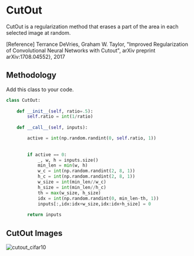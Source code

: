 # CutOut

CutOut is a regularization method that erases a part of the area in each selected image at random.

[Reference] Terrance DeVries, Graham W. Taylor, "Improved Regularization of Convolutional Neural Networks with Cutout", arXiv preprint arXiv:1708.04552}, 2017

## Methodology
Add this class to your code.
```python
class CutOut:
    
    def __init__(self, ratio=.5):
        self.ratio = int(1/ratio)
           
    def __call__(self, inputs):

        active = int(np.random.randint(0, self.ratio, 1))
        
        
        if active == 0:
            _, w, h = inputs.size()
            min_len = min(w, h)
            w_c = int(np.random.randint(2, 8, 1))
            h_c = int(np.random.randint(2, 8, 1))
            w_size = int(min_len//w_c)
            h_size = int(min_len//h_c)
            th = max(w_size, h_size)
            idx = int(np.random.randint(0, min_len-th, 1))
            inputs[:,idx:idx+w_size,idx:idx+h_size] = 0
        
        return inputs
```

## CutOut Images
![cutout_cifar10](https://user-images.githubusercontent.com/52735725/115238312-d5eaf200-a11d-11eb-8ed2-87168cb15bb1.png)

